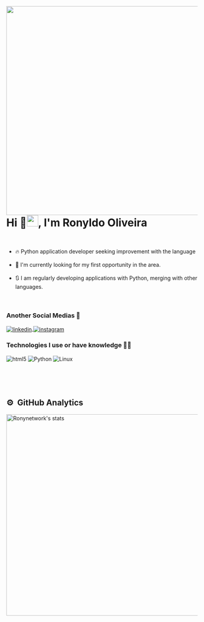 <img align="right" height="550em" padding="1"
src="https://raw.githubusercontent.com/gist/Ronynetwork/d5becf10e172aa880d25c676935fb95f/raw/d6e6c2922626d0473a01cc2b66f3b06c5f0f4934/githubcard.svg"/>
<h1 align="left">Hi 👋<img src="https://raw.githubusercontent.com/kaueMarques/kaueMarques/master/hi.gif" height="30px">, I'm Ronyldo Oliveira</h1> <br>

- 🔥 Python application developer seeking improvement with the language 
<br><br>
- 🔭 I'm currently looking for my first opportunity in the area.
  <br><br>
- 🔃 I am regularly developing applications with Python, merging with other languages.
  <br><br><br>


### **Another Social Medias** 📱
<a href="https://www.linkedin.com/in/ronyldo-oliveira/" target="_blank">
  <img align="center" src="https://img.shields.io/badge/-Ronyldo Oliveira-05122A?style=flat&logo=linkedin" alt="linkedin"/>
</a>
<a href="https://instagram.com/_rony.oliveira_" target="_blank">
 <img align="center" src="https://img.shields.io/badge/-rony.oliveira-05122A?style=flat&logo=instagram" alt="instagram"/>
</a>

 
### **Technologies I use or have knowledge** 👨‍💻

<div style="display: inline_block">
<img align="center" alt= "html5" src="https://img.shields.io/badge/HTML5-E34F26?style=for-the-badge&logo=html5&logoColor=white"/>
<img align="center" alt= "Python" src="https://img.shields.io/badge/Python-3776AB?style=for-the-badge&logo=python&logoColor=white"/>
<img align="center" alt= "Linux" src="https://img.shields.io/badge/Linux-FCC624?style=for-the-badge&logo=linux&logoColor=black"/>

<div><br/>

<br><br>
## ⚙️ &nbsp;GitHub Analytics

<p align="left">
<img width="530em" src="https://github-readme-stats.vercel.app/api?username=Ronynetwork&show_icons=true&theme=vision-friendly-dark" alt="Ronynetwork's stats"/>
</p>
